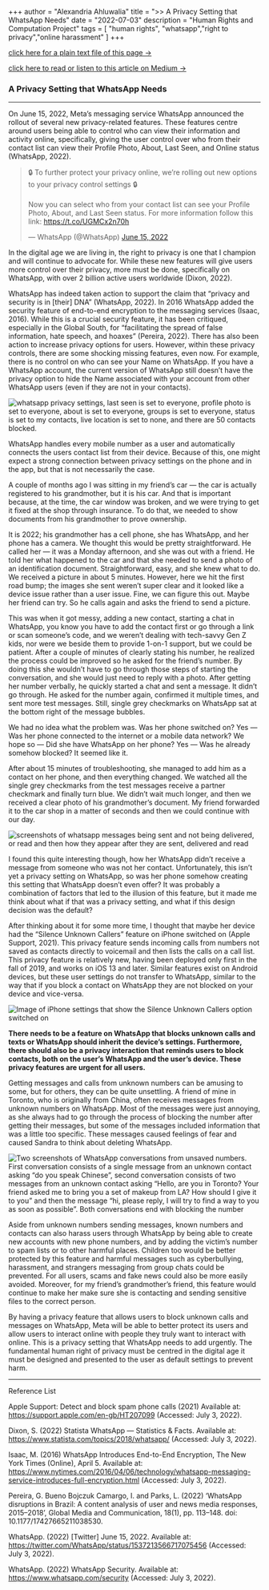 +++
author = "Alexandria Ahluwalia"
title = ">> A Privacy Setting that WhatsApp Needs"
date = "2022-07-03"
description = "Human Rights and Computation Project"
tags = [
    "human rights",
    "whatsapp","right to privacy","online harassment"
]
+++

<a href="https://lexahl.github.io/maie/txt/whatsapp.txt" target="_blank">click here for a plain text file of this page →</a> <br>

<a href="https://medium.com/@a_l_e_x_a_n_d_r_i_a/a-privacy-setting-that-whatsapp-needs-70fce9569cab" target="_blank">click here to read or listen to this article on Medium →</a>



<h3> A Privacy Setting that WhatsApp Needs </h3>

<hr>

On June 15, 2022, Meta’s messaging service WhatsApp announced the rollout of several new privacy-related features. These features centre around users being able to control who can view their information and activity online, specifically, giving the user control over who from their contact list can view their Profile Photo, About, Last Seen, and Online status (WhatsApp, 2022).

<blockquote class="twitter-tweet"><p lang="en" dir="ltr">🔒 To further protect your privacy online, we’re rolling out new options to your privacy control settings 🔒<br><br>Now you can select who from your contact list can see your Profile Photo, About, and Last Seen status. For more information follow this link: <a href="https://t.co/UGMCx2n70h">https://t.co/UGMCx2n70h</a></p>&mdash; WhatsApp (@WhatsApp) <a href="https://twitter.com/WhatsApp/status/1537213566717075456?ref_src=twsrc%5Etfw">June 15, 2022</a></blockquote> <script async src="https://platform.twitter.com/widgets.js" charset="utf-8"></script>

In the digital age we are living in, the right to privacy is one that I champion and will continue to advocate for. While these new features will give users more control over their privacy, more must be done, specifically on WhatsApp, with over 2 billion active users worldwide (Dixon, 2022).

WhatsApp has indeed taken action to support the claim that “privacy and security is in [their] DNA” (WhatsApp, 2022). In 2016 WhatsApp added the security feature of end-to-end encryption to the messaging services (Isaac, 2016). While this is a crucial security feature, it has been critiqued, especially in the Global South, for “facilitating the spread of false information, hate speech, and hoaxes” (Pereira, 2022). There has also been action to increase privacy options for users. However, within these privacy controls, there are some shocking missing features, even now. For example, there is no control on who can see your Name on WhatsApp. If you have a WhatsApp account, the current version of WhatsApp still doesn’t have the privacy option to hide the Name associated with your account from other WhatsApp users (even if they are not in your contacts).

![whatsapp privacy settings, last seen is set to everyone, profile photo is set to everyone, about is set to everyone, groups is set to everyone, status is set to my contacts, live location is set to none, and there are 50 contacts blocked.](https://lexahl.github.io/maie/img/whatsapp1.png "My current WhatsApp Privacy settings with Version 22.13.73. There are no Privacy options for sharing my Name on WhatsApp.")

WhatsApp handles every mobile number as a user and automatically connects the users contact list from their device. Because of this, one might expect a strong connection between privacy settings on the phone and in the app, but that is not necessarily the case.

A couple of months ago I was sitting in my friend’s car — the car is actually registered to his grandmother, but it is his car. And that is important because, at the time, the car window was broken, and we were trying to get it fixed at the shop through insurance. To do that, we needed to show documents from his grandmother to prove ownership.

It is 2022; his grandmother has a cell phone, she has WhatsApp, and her phone has a camera. We thought this would be pretty straightforward. He called her — it was a Monday afternoon, and she was out with a friend. He told her what happened to the car and that she needed to send a photo of an identification document. Straightforward, easy, and she knew what to do. We received a picture in about 5 minutes. However, here we hit the first road bump; the images she sent weren’t super clear and it looked like a device issue rather than a user issue. Fine, we can figure this out. Maybe her friend can try. So he calls again and asks the friend to send a picture.

This was when it got messy, adding a new contact, starting a chat in WhatsApp, you know you have to add the contact first or go through a link or scan someone’s code, and we weren’t dealing with tech-savvy Gen Z kids, nor were we beside them to provide 1-on-1 support, but we could be patient. After a couple of minutes of clearly stating his number, he realized the process could be improved so he asked for the friend’s number. By doing this she wouldn’t have to go through those steps of starting the conversation, and she would just need to reply with a photo. After getting her number verbally, he quickly started a chat and sent a message. It didn’t go through. He asked for the number again, confirmed it multiple times, and sent more test messages. Still, single grey checkmarks on WhatsApp sat at the bottom right of the message bubbles.

We had no idea what the problem was. Was her phone switched on? Yes — Was her phone connected to the internet or a mobile data network? We hope so — Did she have WhatsApp on her phone? Yes — Was he already somehow blocked? It seemed like it.

After about 15 minutes of troubleshooting, she managed to add him as a contact on her phone, and then everything changed. We watched all the single grey checkmarks from the test messages receive a partner checkmark and finally turn blue. We didn’t wait much longer, and then we received a clear photo of his grandmother’s document. My friend forwarded it to the car shop in a matter of seconds and then we could continue with our day.

![screenshots of whatsapp messages being sent and not being delivered, or read and then how they appear after they are sent, delivered and read](https://lexahl.github.io/maie/img/whatsapp2.png "Single grey checkmarks indicate that the sent message has not been delivered nor read. Double blue checkmarks indicate that the sent message has been both delivered and read.")

I found this quite interesting though, how her WhatsApp didn’t receive a message from someone who was not her contact. Unfortunately, this isn’t yet a privacy setting on WhatsApp, so was her phone somehow creating this setting that WhatsApp doesn’t even offer? It was probably a combination of factors that led to the illusion of this feature, but it made me think about what if that was a privacy setting, and what if this design decision was the default?

After thinking about it for some more time, I thought that maybe her device had the “Silence Unknown Callers” feature on iPhone switched on (Apple Support, 2021). This privacy feature sends incoming calls from numbers not saved as contacts directly to voicemail and then lists the calls on a call list. This privacy feature is relatively new, having been deployed only first in the fall of 2019, and works on iOS 13 and later. Similar features exist on Android devices, but these user settings do not transfer to WhatsApp, similar to the way that if you block a contact on WhatsApp they are not blocked on your device and vice-versa.

![Image of iPhone settings that show the Silence Unknown Callers option switched on](https://lexahl.github.io/maie/img/whatsapp3.png "credit: Apple Support 2021")

<b>There needs to be a feature on WhatsApp that blocks unknown calls and texts or WhatsApp should inherit the device’s settings. Furthermore, there should also be a privacy interaction that reminds users to block contacts, both on the user’s WhatsApp and the user’s device. These privacy features are urgent for all users.</b>

Getting messages and calls from unknown numbers can be amusing to some, but for others, they can be quite unsettling. A friend of mine in Toronto, who is originally from China, often receives messages from unknown numbers on WhatsApp. Most of the messages were just annoying, as she always had to go through the process of blocking the number after getting their messages, but some of the messages included information that was a little too specific. These messages caused feelings of fear and caused Sandra to think about deleting WhatsApp.

![Two screenshots of WhatsApp conversations from unsaved numbers. First conversation consists of a single message from an unknown contact asking “do you speak Chinese”, second conversation consists of two messages from an unknown contact asking “Hello, are you in Toronto? Your friend asked me to bring you a set of makeup from LA? How should I give it to you” and then the message “hi, please reply, I will try to find a way to you as soon as possible”. Both conversations end with blocking the number](https://lexahl.github.io/maie/img/whatsapp4.png "credit: Sandra screenshots, 2021")

Aside from unknown numbers sending messages, known numbers and contacts can also harass users through WhatsApp by being able to create new accounts with new phone numbers, and by adding the victim’s number to spam lists or to other harmful places. Children too would be better protected by this feature and harmful messages such as cyberbullying, harassment, and strangers messaging from group chats could be prevented. For all users, scams and fake news could also be more easily avoided. Moreover, for my friend’s grandmother’s friend, this feature would continue to make her make sure she is contacting and sending sensitive files to the correct person.

By having a privacy feature that allows users to block unknown calls and messages on WhatsApp, Meta will be able to better protect its users and allow users to interact online with people they truly want to interact with online. This is a privacy setting that WhatsApp needs to add urgently. The fundamental human right of privacy must be centred in the digital age it must be designed and presented to the user as default settings to prevent harm.

<hr>

Reference List

Apple Support: Detect and block spam phone calls (2021) Available at: https://support.apple.com/en-gb/HT207099 (Accessed: July 3, 2022).

Dixon, S. (2022) Statista WhatsApp — Statistics & Facts. Available at: https://www.statista.com/topics/2018/whatsapp/ (Accessed: July 3, 2022).

Isaac, M. (2016) WhatsApp Introduces End-to-End Encryption, The New York Times (Online), April 5. Available at: https://www.nytimes.com/2016/04/06/technology/whatsapp-messaging-service-introduces-full-encryption.html (Accessed: July 3, 2022).

Pereira, G. Bueno Bojczuk Camargo, I. and Parks, L. (2022) ‘WhatsApp disruptions in Brazil: A content analysis of user and news media responses, 2015–2018’, Global Media and Communication, 18(1), pp. 113–148. doi: 10.1177/17427665211038530.

WhatsApp. (2022) [Twitter] June 15, 2022. Available at: https://twitter.com/WhatsApp/status/1537213566717075456 (Accessed: July 3, 2022).

WhatsApp. (2022) WhatsApp Security. Available at: https://www.whatsapp.com/security (Accessed: July 3, 2022).

